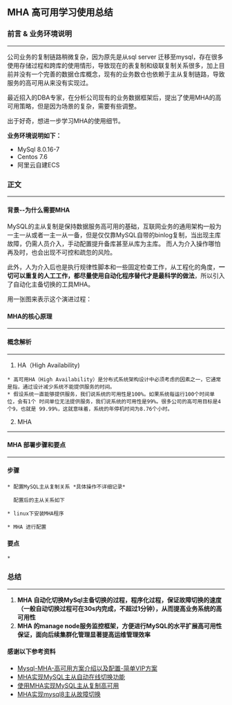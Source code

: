 ## MHA 高可用学习使用总结
### 前言 & 业务环境说明
***
公司业务的复制链路稍微复杂，因为原先是从sql server 迁移至mysql，存在很多使用存储过程和跨库的使用情形，导致现在的表复制和级联复制关系很多，加上目前并没有一个完善的数据仓库概念，现有的业务数仓也依赖于主从复制链路，导致服务的高可用从来没有实现过。

最近招入的DBA专家，在分析公司现有的业务数据框架后，提出了使用MHA的高可用策略，但是因为场景的复杂，需要有些调整。

出于好奇，想进一步学习MHA的使用细节。

**业务环境说明如下：**
- MySql 8.0.16-7
- Centos 7.6
- 阿里云自建ECS
### 正文
***
#### 背景--为什么需要MHA
  MySQL的主从复制是保持数据服务高可用的基础，互联网业务的通用架构一般为一主一从或者一主一从一备，但是仅仅靠MySQL自带的binlog复制，当出现主库故障，仍需人员介入，手动配置提升备库甚至从库为主库。
  而人为介入操作哪怕再及时，也会出现不可控和疏忽的风险。
  
  此外，人为介入后也是执行规律性脚本和一些固定检查工作，从工程化的角度，**一切可以重复的人工工作，都尽量使用自动化程序替代才是最科学的做法**，所以引入了自动化主备切换的工具MHA。
  
  用一张图来表示这个演进过程：
  
#### MHA的核心原理
***

#### 概念解析
*** 
1. HA（High Availability)
```
* 高可用HA（High Availability）是分布式系统架构设计中必须考虑的因素之一，它通常是指，通过设计减少系统不能提供服务的时间。
* 假设系统一直能够提供服务，我们说系统的可用性是100%。如果系统每运行100个时间单位，会有1个 时间单位无法提供服务，我们说系统的可用性是99%。很多公司的高可用目标是4个9，也就是 99.99%，这就意味着，系统的年停机时间为8.76个小时。
```

2. MHA 
***
#### MHA 部署步骤和要点
***
#### 步骤
    * 配置MySQL主从复制关系 *具体操作不详细记录*
    
      配置后的主从关系如下
      
    * linux下安装MHA程序
    
    * MHA 进行配置
   
#### 要点
    * 
### 总结
***
  1. **MHA 自动化切换MySql主备切换的过程，程序化过程，保证故障切换的速度（一般自动切换过程可在30s内完成，不超过1分钟），从而提高业务系统的高可用性**
  2. **MHA 的manage node服务监控框架，方便进行MySQL的水平扩展高可用性保证，面向后续集群化管理显著提高运维管理效率**
  
  
#### 感谢以下参考资料
* [Mysql-MHA-高可用方案介绍以及配置-简单VIP方案](https://zhuanlan.zhihu.com/p/111668223)
* [MHA实现MySQL主从自动在线切换功能](https://blog.csdn.net/OH_ON/article/details/78820183?utm_medium=distribute.pc_relevant.none-task-blog-BlogCommendFromMachineLearnPai2-1.nonecase&depth_1-utm_source=distribute.pc_relevant.none-task-blog-BlogCommendFromMachineLearnPai2-1.nonecase) 
* [使用MHA实现MySQL主从复制高可用](https://www.cnblogs.com/xuanzhi201111/p/4231412.html)
* [MHA实现mysql8主从故障切换](https://blog.csdn.net/qq_37369726/article/details/104462513)
